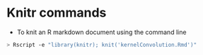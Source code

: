 # Knitr commands 
* To knit an R markdown document using the command line 
```bash
> Rscript -e "library(knitr); knit('kernelConvolution.Rmd')"
```
